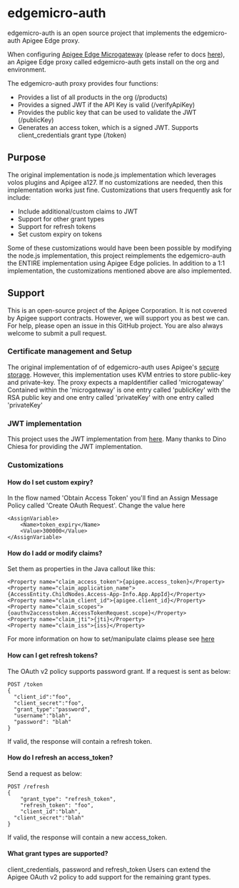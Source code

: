 # edgemicro-auth
edgemicro-auth is an open source project that implements the edgemicro-auth Apigee Edge proxy.

When configuring [Apigee Edge Microgateway](http://docs.apigee.com/microgateway/content/edge-microgateway-home) (please refer to docs [here](http://docs.apigee.com/microgateway/latest/edge-microgateway-tutorial#Part1)), an
Apigee Edge proxy called edgemicro-auth gets install on the org and environment.

The edgemicro-auth proxy provides four functions:
* Provides a list of all products in the org (/products)
* Provides a signed JWT if the API Key is valid (/verifyApiKey)
* Provides the public key that can be used to validate the JWT (/publicKey)
* Generates an access token, which is a signed JWT. Supports client_credentials grant type (/token)

## Purpose
The original implementation is node.js implementation which leverages volos plugins and Apigee a127.
If no customizations are needed, then this implementation works just fine. Customizations that users
frequently ask for include:
* Include additional/custom claims to JWT
* Support for other grant types
* Support for refresh tokens
* Set custom expiry on tokens

Some of these customizations would have been been possible by modifying the node.js implementation,
this project reimplements the edgemicro-auth the ENTIRE implementation using Apigee Edge policies.
In addition to a 1:1 implementation, the customizations mentioned above are also implemented.

## Support
This is an open-source project of the Apigee Corporation. It is not covered by Apigee support contracts.
However, we will support you as best we can. For help, please open an issue in this GitHub project.
You are also always welcome to submit a pull request.

### Certificate management and Setup
The original implementation of of edgemicro-auth uses Apigee's [secure storage](docs.apigee.com/api-services/content/using-secure-store).
However, this implementation uses KVM entries to store public-key and private-key. The proxy expects a mapIdentifier called 'microgateway'
Contained within the 'microgateway' is one entry called 'publicKey' with the RSA public key and one entry called 'privateKey'
with one entry called 'privateKey'

### JWT implementation
This project uses the JWT implementation from [here](https://github.com/apigee/iloveapis2015-jwt-jwe-jws). Many thanks to
Dino Chiesa for providing the JWT implementation.

### Customizations

#### How do I set custom expiry?
In the flow named 'Obtain Access Token' you'll find an Assign Message Policy called 'Create OAuth Request'. Change the value here
```
<AssignVariable>
    <Name>token_expiry</Name>
    <Value>300000</Value>
</AssignVariable>
```

#### How do I add or modify claims?
Set them as properties in the Java callout like this:
```
<Property name="claim_access_token">{apigee.access_token}</Property>
<Property name="claim_application_name">{AccessEntity.ChildNodes.Access-App-Info.App.AppId}</Property>
<Property name="claim_client_id">{apigee.client_id}</Property>
<Property name="claim_scopes">{oauthv2accesstoken.AccessTokenRequest.scope}</Property>
<Property name="claim_jti">{jti}</Property>
<Property name="claim_iss">{iss}</Property>
```

For more information on how to set/manipulate claims please see [here](https://github.com/apigee/iloveapis2015-jwt-jwe-jws/tree/master/jwt_signed/callout)

#### How can I get refresh tokens?
The OAuth v2 policy supports password grant. If a request is sent as below:
```
POST /token
{
  "client_id":"foo",
  "client_secret":"foo",
  "grant_type":"password",
  "username":"blah",
  "password": "blah"
}
```
If valid, the response will contain a refresh token.

#### How do I refresh an access_token?
Send a request as below:
```
POST /refresh
{
	"grant_type": "refresh_token",
	"refresh_token": "foo",
	"client_id":"blah",
  "client_secret":"blah"
}
```
If valid, the response will contain a new access_token.

#### What grant types are supported?
client_credentials, password and refresh_token
Users can extend the Apigee OAuth v2 policy to add support for the remaining grant types.
